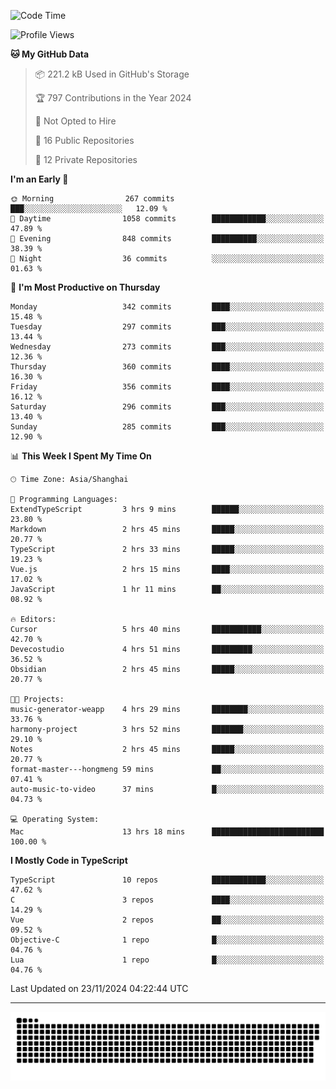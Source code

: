 <!--
<picture>
  <source
    srcset="https://github-readme-stats.vercel.app/api?username=kevinxft&show_icons=true&theme=dark"
    media="(prefers-color-scheme: dark)"
  />
  <source
    srcset="https://github-readme-stats.vercel.app/api?username=kevinxft&show_icons=true"
    media="(prefers-color-scheme: light), (prefers-color-scheme: no-preference)"
  />
  <img src="https://github-readme-stats.vercel.app/api?username=kevinxft&show_icons=true" />
</picture>
-->

<!--START_SECTION:waka-->
![Code Time](http://img.shields.io/badge/Code%20Time-2%2C825%20hrs%2030%20mins-blue)

![Profile Views](http://img.shields.io/badge/Profile%20Views-0-blue)

**🐱 My GitHub Data** 

> 📦 221.2 kB Used in GitHub's Storage 
 > 
> 🏆 797 Contributions in the Year 2024
 > 
> 🚫 Not Opted to Hire
 > 
> 📜 16 Public Repositories 
 > 
> 🔑 12 Private Repositories 
 > 
**I'm an Early 🐤** 

```text
🌞 Morning                267 commits         ███░░░░░░░░░░░░░░░░░░░░░░   12.09 % 
🌆 Daytime                1058 commits        ████████████░░░░░░░░░░░░░   47.89 % 
🌃 Evening                848 commits         ██████████░░░░░░░░░░░░░░░   38.39 % 
🌙 Night                  36 commits          ░░░░░░░░░░░░░░░░░░░░░░░░░   01.63 % 
```
📅 **I'm Most Productive on Thursday** 

```text
Monday                   342 commits         ████░░░░░░░░░░░░░░░░░░░░░   15.48 % 
Tuesday                  297 commits         ███░░░░░░░░░░░░░░░░░░░░░░   13.44 % 
Wednesday                273 commits         ███░░░░░░░░░░░░░░░░░░░░░░   12.36 % 
Thursday                 360 commits         ████░░░░░░░░░░░░░░░░░░░░░   16.30 % 
Friday                   356 commits         ████░░░░░░░░░░░░░░░░░░░░░   16.12 % 
Saturday                 296 commits         ███░░░░░░░░░░░░░░░░░░░░░░   13.40 % 
Sunday                   285 commits         ███░░░░░░░░░░░░░░░░░░░░░░   12.90 % 
```


📊 **This Week I Spent My Time On** 

```text
🕑︎ Time Zone: Asia/Shanghai

💬 Programming Languages: 
ExtendTypeScript         3 hrs 9 mins        ██████░░░░░░░░░░░░░░░░░░░   23.80 % 
Markdown                 2 hrs 45 mins       █████░░░░░░░░░░░░░░░░░░░░   20.77 % 
TypeScript               2 hrs 33 mins       █████░░░░░░░░░░░░░░░░░░░░   19.23 % 
Vue.js                   2 hrs 15 mins       ████░░░░░░░░░░░░░░░░░░░░░   17.02 % 
JavaScript               1 hr 11 mins        ██░░░░░░░░░░░░░░░░░░░░░░░   08.92 % 

🔥 Editors: 
Cursor                   5 hrs 40 mins       ███████████░░░░░░░░░░░░░░   42.70 % 
Devecostudio             4 hrs 51 mins       █████████░░░░░░░░░░░░░░░░   36.52 % 
Obsidian                 2 hrs 45 mins       █████░░░░░░░░░░░░░░░░░░░░   20.77 % 

🐱‍💻 Projects: 
music-generator-weapp    4 hrs 29 mins       ████████░░░░░░░░░░░░░░░░░   33.76 % 
harmony-project          3 hrs 52 mins       ███████░░░░░░░░░░░░░░░░░░   29.10 % 
Notes                    2 hrs 45 mins       █████░░░░░░░░░░░░░░░░░░░░   20.77 % 
format-master---hongmeng 59 mins             ██░░░░░░░░░░░░░░░░░░░░░░░   07.41 % 
auto-music-to-video      37 mins             █░░░░░░░░░░░░░░░░░░░░░░░░   04.73 % 

💻 Operating System: 
Mac                      13 hrs 18 mins      █████████████████████████   100.00 % 
```

**I Mostly Code in TypeScript** 

```text
TypeScript               10 repos            ████████████░░░░░░░░░░░░░   47.62 % 
C                        3 repos             ████░░░░░░░░░░░░░░░░░░░░░   14.29 % 
Vue                      2 repos             ██░░░░░░░░░░░░░░░░░░░░░░░   09.52 % 
Objective-C              1 repo              █░░░░░░░░░░░░░░░░░░░░░░░░   04.76 % 
Lua                      1 repo              █░░░░░░░░░░░░░░░░░░░░░░░░   04.76 % 
```




 Last Updated on 23/11/2024 04:22:44 UTC
<!--END_SECTION:waka-->

---

<picture>
  <source media="(prefers-color-scheme: dark)" srcset="https://raw.githubusercontent.com/kevinxft/kevinxft/output/github-contribution-grid-snake-dark.svg">
  <source media="(prefers-color-scheme: light)" srcset="https://raw.githubusercontent.com/kevinxft/kevinxft/output/github-contribution-grid-snake.svg">
  <img alt="github contribution grid snake animation" src="https://raw.githubusercontent.com/kevinxft/kevinxft/output/github-contribution-grid-snake.svg">
</picture>